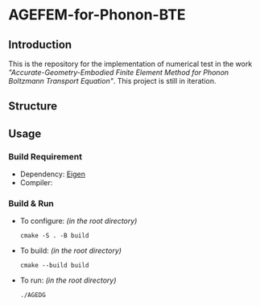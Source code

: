 # AGEFEM-for-Phonon-BTE

## Introduction
This is the repository for the implementation of numerical test in the work _"Accurate-Geometry-Embodied Finite Element Method for Phonon Boltzmann Transport Equation"_. This project is still in iteration.

## Structure

## Usage

### Build Requirement
- Dependency: [Eigen](https://eigen.tuxfamily.org/index.php?title=Main_Page)
- Compiler: 
### Build & Run
- To configure: _(in the root directory)_

    `cmake -S . -B build`

- To build: _(in the root directory)_

    `cmake --build build`

- To run: _(in the root directory)_

    `./AGEDG`
